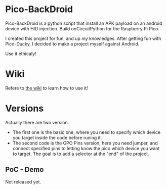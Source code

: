 # Pico-BackDroid

Pico-BackDroid is a python script that install an APK payload on an android device with HID injection. Build onCircuitPython for the Raspberry Pi Pico.

I created this project for fun, and up my knowledges. After getting fun with Pico-Ducky, I decided to make a project myself against Android.

Use it ethicaly!

# Wiki

Refere to <a href="https://github.com/V0lk3n/Pico-BackDroid/wiki">the wiki</a> to learn how to use it!

# Versions

Actually there are two version.

- The first one is the basic one, where you need to specify which device you target inside the code before runing it.
- The second code is the GPO Pins version, here you need jumper, and connect specified pins to letting know the pico which device you want to target. The goal is to add a selector at the "end" of the project.

## PoC - Demo

Not released yet.
